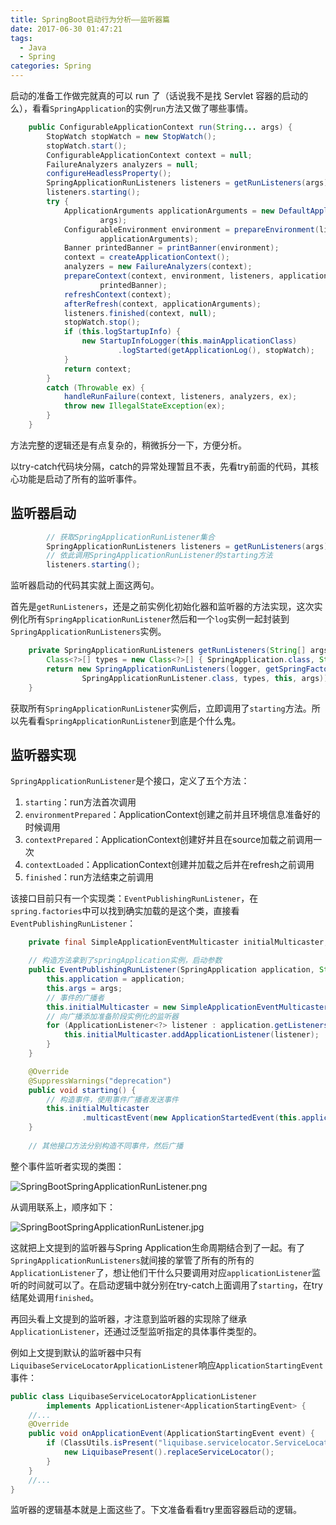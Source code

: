 ```yaml
---
title: SpringBoot启动行为分析——监听器篇
date: 2017-06-30 01:47:21
tags:
  - Java
  - Spring
categories: Spring
---
```


启动的准备工作做完就真的可以 run 了（话说我不是找 Servlet 容器的启动的么），看看`SpringApplication`的实例`run`方法又做了哪些事情。

```java
	public ConfigurableApplicationContext run(String... args) {
		StopWatch stopWatch = new StopWatch();
		stopWatch.start();
		ConfigurableApplicationContext context = null;
		FailureAnalyzers analyzers = null;
		configureHeadlessProperty();
		SpringApplicationRunListeners listeners = getRunListeners(args);
		listeners.starting();
		try {
			ApplicationArguments applicationArguments = new DefaultApplicationArguments(
					args);
			ConfigurableEnvironment environment = prepareEnvironment(listeners,
					applicationArguments);
			Banner printedBanner = printBanner(environment);
			context = createApplicationContext();
			analyzers = new FailureAnalyzers(context);
			prepareContext(context, environment, listeners, applicationArguments,
					printedBanner);
			refreshContext(context);
			afterRefresh(context, applicationArguments);
			listeners.finished(context, null);
			stopWatch.stop();
			if (this.logStartupInfo) {
				new StartupInfoLogger(this.mainApplicationClass)
						.logStarted(getApplicationLog(), stopWatch);
			}
			return context;
		}
		catch (Throwable ex) {
			handleRunFailure(context, listeners, analyzers, ex);
			throw new IllegalStateException(ex);
		}
	}
```

方法完整的逻辑还是有点复杂的，稍微拆分一下，方便分析。

以try-catch代码块分隔，catch的异常处理暂且不表，先看try前面的代码，其核心功能是启动了所有的监听事件。

## 监听器启动

```java
        // 获取SpringApplicationRunListener集合
		SpringApplicationRunListeners listeners = getRunListeners(args);
        // 依此调用SpringApplicationRunListener的starting方法
		listeners.starting();
```

监听器启动的代码其实就上面这两句。

首先是`getRunListeners`，还是之前实例化初始化器和监听器的方法实现，这次实例化所有`SpringApplicationRunListener`然后和一个`log`实例一起封装到`SpringApplicationRunListeners`实例。

```java
	private SpringApplicationRunListeners getRunListeners(String[] args) {
		Class<?>[] types = new Class<?>[] { SpringApplication.class, String[].class };
		return new SpringApplicationRunListeners(logger, getSpringFactoriesInstances(
				SpringApplicationRunListener.class, types, this, args));
	}
```

获取所有`SpringApplicationRunListener`实例后，立即调用了`starting`方法。所以先看看`SpringApplicationRunListener`到底是个什么鬼。

## 监听器实现

`SpringApplicationRunListener`是个接口，定义了五个方法：

1. `starting`：run方法首次调用
2. `environmentPrepared`：ApplicationContext创建之前并且环境信息准备好的时候调用
3. `contextPrepared`：ApplicationContext创建好并且在source加载之前调用一次
4. `contextLoaded`：ApplicationContext创建并加载之后并在refresh之前调用
5. `finished`：run方法结束之前调用

该接口目前只有一个实现类：`EventPublishingRunListener`，在`spring.factories`中可以找到确实加载的是这个类，直接看`EventPublishingRunListener`：

```java
	private final SimpleApplicationEventMulticaster initialMulticaster;

	// 构造方法拿到了springApplication实例，启动参数
	public EventPublishingRunListener(SpringApplication application, String[] args) {
		this.application = application;
		this.args = args;
      	// 事件的广播者
		this.initialMulticaster = new SimpleApplicationEventMulticaster();
        // 向广播添加准备阶段实例化的监听器
		for (ApplicationListener<?> listener : application.getListeners()) {
			this.initialMulticaster.addApplicationListener(listener);
		}
	}

	@Override
	@SuppressWarnings("deprecation")
	public void starting() {
      	// 构造事件，使用事件广播者发送事件
		this.initialMulticaster
				.multicastEvent(new ApplicationStartedEvent(this.application, this.args));
	}
	
	// 其他接口方法分别构造不同事件，然后广播
```

整个事件监听者实现的类图：

![SpringBootSpringApplicationRunListener.png](https://ooo.0o0.ooo/2017/06/23/594cbdc2572ef.png)

从调用联系上，顺序如下：

![SpringBootSpringApplicationRunListener.jpg](https://ooo.0o0.ooo/2017/06/23/594cbe5e3a355.jpg)

这就把上文提到的监听器与Spring Application生命周期结合到了一起。有了`SpringApplicationRunListeners`就间接的掌管了所有的所有的`ApplicationListener`了，想让他们干什么只要调用对应`applicationListener`监听的时间就可以了。在启动逻辑中就分别在try-catch上面调用了`starting`，在try结尾处调用`finished`。

再回头看上文提到的监听器，才注意到监听器的实现除了继承`ApplicationListener`，还通过泛型监听指定的具体事件类型的。

例如上文提到默认的监听器中只有`LiquibaseServiceLocatorApplicationListener`响应`ApplicationStartingEvent` 事件：

```java
public class LiquibaseServiceLocatorApplicationListener
		implements ApplicationListener<ApplicationStartingEvent> {
	//...
	@Override
	public void onApplicationEvent(ApplicationStartingEvent event) {
		if (ClassUtils.isPresent("liquibase.servicelocator.ServiceLocator", null)) {
			new LiquibasePresent().replaceServiceLocator();
		}
	}
	//...
}
```

监听器的逻辑基本就是上面这些了。下文准备看看try里面容器启动的逻辑。
